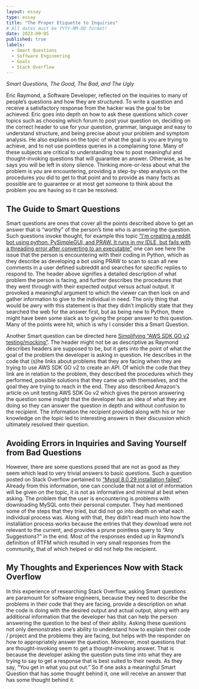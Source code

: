 ```yaml
---
layout: essay
type: essay
title: "The Proper Etiquette to Inquiries"
# All dates must be YYYY-MM-DD format!
date: 2023-09-05
published: true
labels:
  - Smart Questions
  - Software Engineering
  - Goals
  - Stack Overflow
---
```


*Smart Questions, The Good, The Bad, and The Ugly*

Eric Raymond, a Software Developer, reflected on the inquiries to many of people’s questions and how they are structured. To write a question and receive a satisfactory response from the hacker was the goal to be achieved. Eric goes into depth on how to ask these questions which cover topics such as choosing which forum to post your question on, deciding on the correct header to use for your question, grammar, language and easy to understand structure, and being precise about your problem and symptom analysis. He also explains on the topic of what the goal is you are trying to achieve, and to not use pointless queries in a complaining tone. Many of these subjects are critical to understanding how to post meaningful and thought-invoking questions that will guarantee an answer. Otherwise, as he says you will be left in stony silence. Thinking more-or-less about what the problem is you are encountering, providing a step-by-step analysis on the procedures you did to get to that point and to provide as many facts as possible are to guarantee or at most get someone to think about the problem you are having so it can be resolved. 

## The Guide to Smart Questions

Smart questions are ones that cover all the points described above to get an answer that is “worthy” of the person’s time who is answering the question. Such questions invoke thought, for example this topic [“I'm creating a reddit bot using python, PySimpleGUI, and PRAW. It runs in my IDLE, but fails with a threading error after converting to an executable”](https://stackoverflow.com/questions/72236553/im-creating-a-reddit-bot-using-python-pysimplegui-and-praw-it-runs-in-my-idl) one can see here the issue that the person is encountering with their coding in Python, which as they describe as developing a bot using PRAW to scan to scan all new comments in a user defined subreddit and searches for specific replies to respond to. The header above signifies a detailed description of what problem the person is facing, and further describes the procedures that they went through with their expected output versus actual output. It provoked a meaningful argument to which the viewer can then look on and gather information to give to the individual in need. The only thing that would be awry with this statement is that they didn’t implicitly state that they searched the web for the answer first, but as being new to Python, there might have been some slack as to giving the proper answer to this question. Many of the points were hit, which is why I consider this a Smart Question.
	
Another Smart question can be directed here [Simplifying “AWS SDK GO v2 testing/mocking”](https://stackoverflow.com/questions/72235425/simplifying-aws-sdk-go-v2-testing-mocking). The header might not be as descriptive as Raymond describes headers are supposed to be, but it gets into the point of what the goal of the problem the developer is asking in question. He describes in the code that (s)he links about problems that they are facing when they are trying to use AWS SDK GO v2 to create an API. Of which the code that they link are in relation to the problem, they described the procedures which they performed, possible solutions that they came up with themselves, and the goal they are trying to reach in the end. They also described Amazon's article on unit testing AWS SDK Go v2 which gives the person answering the question some insight that the developer has an idea of what they are doing so they can answer the question in depth and without confusion to the recipient. The information the recipient provided along with his or her knowledge on the topic led to interesting answers in their discussion which ultimately resolved their question.

## Avoiding Errors in Inquiries and Saving Yourself from Bad Questions

However, there are some questions posed that are not as good as they seem which lead to very trivial answers to basic questions. Such a question posted on Stack Overflow pertained to [“Mysql 8.0.29 installation failed”](https://stackoverflow.com/questions/72236070/mysql-8-0-29-installation-failed). Already from this information, one can conclude that not a lot of information will be given on the topic, it is not as informative and minimal at best when asking. The problem that the user is encountering is problems with downloading MySQL onto their personal computer. They had mentioned some of the steps that they tried, but did not go into depth on what each individual process was. Along with that, they didn’t read much into how the installation process works because the entries that they download were not relevant to the current, and provides a prune pointless query to “Any Suggestions?” in the end. Most of the responses ended up in Raymond’s definition of RTFM which resulted in very small responses from the community, that of which helped or did not help the recipient.

## My Thoughts and Experiences Now with Stack Overflow

In this experience of researching Stack Overflow, asking Smart questions are paramount for software engineers, because they need to describe the problems in their code that they are facing, provide a description on what the code is doing with the desired output and actual output, along with any additional information that the developer has that can help the person answering the question to the best of their ability. Asking these questions not only demonstrates one’s ability to understand how to explain their code / project and the problems they are facing, but helps with the responder on how to appropriately answer the question. Moreover, most questions that are thought-invoking seem to get a thought-invoking answer. That is because the developer asking the question puts time into what they are trying to say to get a response that is best suited to their needs. As they say, “You get in what you put out.” So if one asks a meaningful Smart Question that has some thought behind it, one will receive an answer that has some thought behind it.
